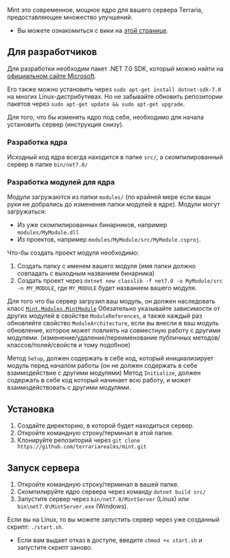 Mint это современное, мощное ядро для вашего сервера Terraria, предоставляющее множество улучшений.
* Вы можете ознакомиться с вики на [этой странице](https://github.com/terrariarealms/mint/wiki).

## Для разработчиков
Для разработки необходим пакет .NET 7.0 SDK, который можно найти на [официальном сайте Microsoft](https://dotnet.microsoft.com/en-us/download/dotnet/7.0).

Его также можно установить через `sudo apt-get install dotnet-sdk-7.0` на многих Linux-дистрибутивах.
Но не забывайте обновить репозитории пакетов через `sudo apt-get update && sudo apt-get upgrade`.

Для того, что бы изменять ядро под себя, необходимо для начала установить сервер (инструкция снизу).

### Разработка ядра
Исходный код ядра всегда находится в папке `src/`, а скомпилированный сервер в папке `bin/net7.0/`

### Разработка модулей для ядра
Модули загружаются из папки `modules/` (по крайней мере если ваши руки не добрались до изменения папки модулей в ядре).
Модули могут загружаться:
* Из уже скомпилированных бинарников, например `modules/MyModule.dll`
* Из проектов, например `modules/MyModule/src/MyModule.csproj`.

Что-бы создать проект модуля необходимо:
1. Создать папку с именем вашего модуля (имя папки должно совпадать с выходным названием бинарника)
2. Создать проект через `dotnet new classlib -f net7.0 -o MyModule/src -n MY_MODULE`, где `MY_MODULE` будет названием вашего модуля.

Для того что бы сервер загрузил ваш модуль, он должен наследовать класс [`Mint.Modules.MintModule`](https://github.com/terrariarealms/mint/blob/main/src/Modules/MintModule.cs)
Обязательно указывайте зависимости от других модулей в свойстве `ModuleReferences`, а также каждый раз обновляйте свойство `ModuleArchitecture`, если вы внесли в ваш модуль обновление, которое может повлиять на совместную работу с другими модулями. (изменение/удаление/переименование публичных методов/классов/полей/свойств и тому подобное)

Метод `Setup`, должен содержать в себе код, который инициализирует модуль перед началом работы (он не должен содержать в себе взаимодействие с другими модулями)
Метод `Initialize`, должен содержать в себе код который начинает всю работу, и может взаимодействовать с другими модулями.

## Установка
1. Создайте директорию, в которой будет находиться сервер.
2. Откройте командную строку/терминал в этой папке.
3. Клонируйте репозиторий через `git clone https://github.com/terrariarealms/mint.git`

## Запуск сервера
1. Откройте командную строку/терминал в вашей папке.
2. Скомпилируйте ядро сервера через команду `dotnet build src/`
3. Запустите сервер через `bin/net7.0/MintServer` (Linux) или `bin\net7.0\MintServer.exe` (Windows).

Если вы на Linux, то вы можете запустить сервер через уже созданный скрипт: `./start.sh`.
* Если вам выдает отказ в доступе, введите `chmod +x start.sh` и запустите скрипт заново.

